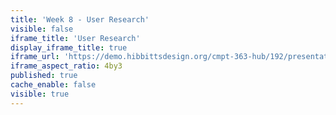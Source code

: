 ```yaml
---
title: 'Week 8 - User Research'
visible: false
iframe_title: 'User Research'
display_iframe_title: true
iframe_url: 'https://demo.hibbittsdesign.org/cmpt-363-hub/192/presentations/placeholder-slide'
iframe_aspect_ratio: 4by3
published: true
cache_enable: false
visible: true
---
```


